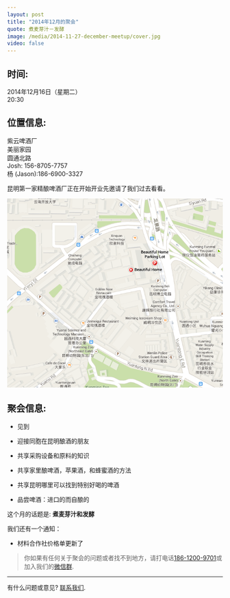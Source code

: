 ```yaml
---
layout: post
title: "2014年12月的聚会"
quote: 煮麦芽汁－发酵
image: /media/2014-11-27-december-meetup/cover.jpg
video: false
---
```


## 时间:

2014年12月16日（星期二）<br>
20:30

## 位置信息:

紫云啤酒厂<br>
美丽家园<br>
圆通北路<br>
Josh: 156-8705-7757<br>
杨 (Jason):186-6900-3327

昆明第一家精酿啤酒厂正在开始开业先邀请了我们过去看看。

!["紫云地图"](/media/2014-11-27-december-meetup/map-english.png)

## 聚会信息:

* 见到

* 迎接同胞在昆明酿酒的朋友
* 共享采购设备和原料的知识
* 共享家里酿啤酒，苹果酒，和蜂蜜酒的方法
* 共享昆明哪里可以找到特别好喝的啤酒
* 品尝啤酒：进口的而自酿的


这个月的话题是: **煮麦芽汁和发酵**


我们还有一个通知：

* 材料合作社价格单更新了

> 你如果有任何关于聚会的问题或者找不到地方，请打电话[186-1200-9701](tel:18612009701)或加入我们的[微信群](/media/qr-code.jpg).

-----
有什么问题或意见? [联系我们](mailto:hello@kunmingbeer.org).